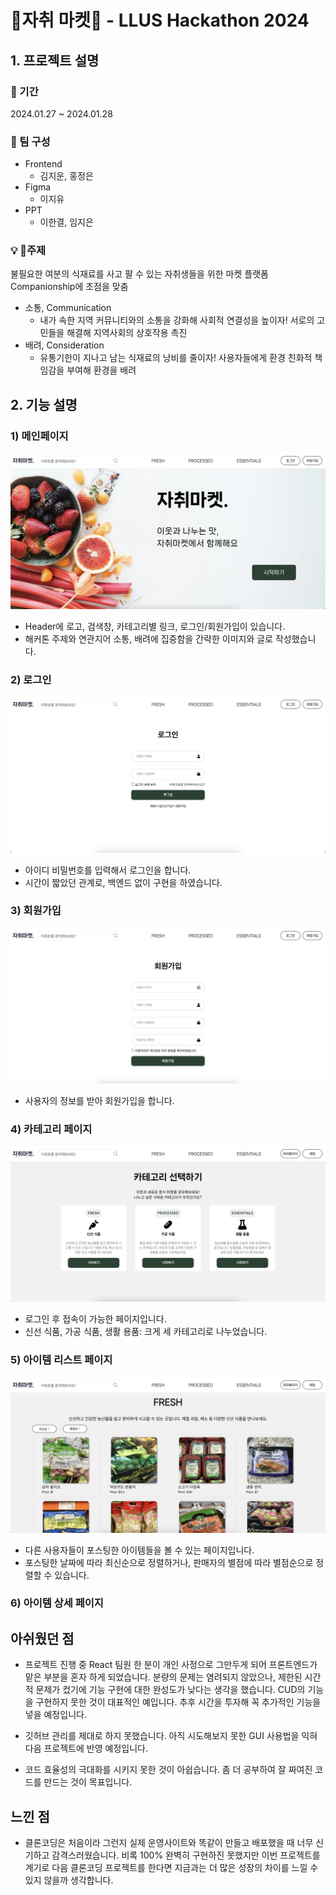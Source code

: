 # 🛒자취 마켓🛒 - LLUS Hackathon 2024

## 1. 프로젝트 설명

### 📆 기간
2024.01.27 ~ 2024.01.28 <br/>

### 🏃 팀 구성
- Frontend<br/>
  - 김지운, 홍정은
- Figma
  - 이지유
- PPT
  - 이한결, 임지은

### 💡 주제
불필요한 여분의 식재료를 사고 팔 수 있는 자취생들을 위한 마켓 플랫폼
Companionship에 초점을 맞춤
- 소통, Communication
  - 내가 속한 지역 커뮤니티와의 소통을 강화해 사회적 연결성을 높이자! 서로의 고민들을 해결해 지역사회의 상호작용 촉진
- 배려, Consideration
  - 유통기한이 지나고 남는 식재료의 낭비를 줄이자! 사용자들에게 환경 친화적 책임감을 부여해 환경을 배려



## 2. 기능 설명

### 1) 메인페이지
![](./src/assets/Main%20Page.png)
- Header에 로고, 검색창, 카테고리별 링크, 로그인/회원가입이 있습니다.
- 해커톤 주제와 연관지어 소통, 배려에 집중함을 간략한 이미지와 글로 작성했습니다.

### 2) 로그인
![](./src/assets/Login%20Page.png)
- 아이디 비밀번호를 입력해서 로그인을 합니다.
- 시간이 짧았던 관계로, 백엔드 없이 구현을 하였습니다.

### 3) 회원가입
![](./src/assets/Signup%20Page.png)
- 사용자의 정보를 받아 회원가입을 합니다.

### 4) 카테고리 페이지
![](./src/assets/Category%20Page.png)
- 로그인 후 접속이 가능한 페이지입니다.
- 신선 식품, 가공 식품, 생활 용품: 크게 세 카테고리로 나누었습니다.

### 5) 아이템 리스트 페이지
![](./src/assets/Itemlist%20Page.png)
- 다른 사용자들이 포스팅한 아이템들을 볼 수 있는 페이지입니다.
- 포스팅한 날짜에 따라 최신순으로 정렬하거나, 판매자의 별점에 따라 별점순으로 정렬할 수 있습니다.

### 6) 아이템 상세 페이지

## 아쉬웠던 점

- 프로젝트 진행 중 React 팀원 한 분이 개인 사정으로 그만두게 되어 프론트엔드가 맡은 부분을 혼자 하게 되었습니다. 분량의 문제는 염려되지 않았으나, 제한된 시간적 문제가 컸기에 기능 구현에 대한 완성도가 낮다는 생각을 했습니다. CUD의 기능을 구현하지 못한 것이 대표적인 예입니다. 추후 시간을 투자해 꼭 추가적인 기능을 넣을 예정입니다.

- 깃허브 관리를 제대로 하지 못했습니다. 아직 시도해보지 못한 GUI 사용법을 익혀 다음 프로젝트에 반영 예정입니다.

- 코드 효율성의 극대화를 시키지 못한 것이 아쉽습니다. 좀 더 공부하여 잘 짜여진 코드를 만드는 것이 목표입니다.

## 느낀 점

- 클론코딩은 처음이라 그런지 실제 운영사이트와 똑같이 만들고 배포했을 때 너무 신기하고 감격스러웠습니다. 비록 100% 완벽히 구현하진 못했지만 이번 프로젝트를 계기로 다음 클론코딩 프로젝트를 한다면 지금과는 더 많은 성장의 차이를 느낄 수 있지 않을까 생각합니다.
